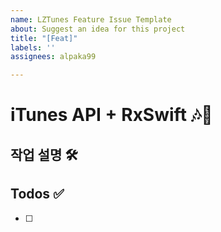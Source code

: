 ```yaml
---
name: LZTunes Feature Issue Template
about: Suggest an idea for this project
title: "[Feat]"
labels: ''
assignees: alpaka99

---
```


# iTunes API + RxSwift  🎶📱

## 작업 설명 🛠️
<!-- 진행할 작업에 대해 적어주세요 -->


## Todos ✅
<!-- Issue에서 진행할 작업들에 대한 todo를 적어주세요 -->
- [ ]
